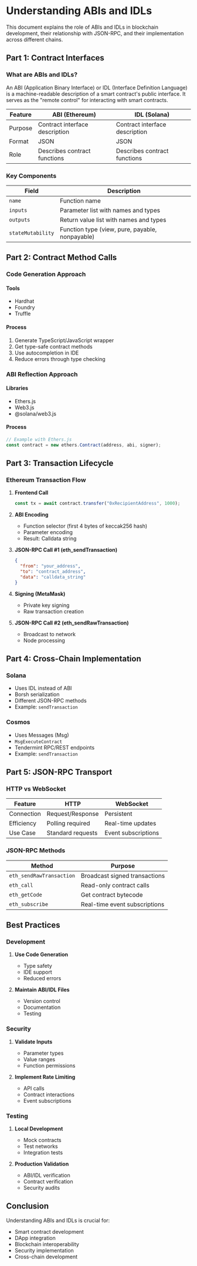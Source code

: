 # Understanding ABIs and IDLs

This document explains the role of ABIs and IDLs in blockchain development, their relationship with JSON-RPC, and their implementation across different chains.

## Part 1: Contract Interfaces

### What are ABIs and IDLs?

An ABI (Application Binary Interface) or IDL (Interface Definition Language) is a machine-readable description of a smart contract's public interface. It serves as the "remote control" for interacting with smart contracts.

| Feature | ABI (Ethereum) | IDL (Solana) |
|---------|-----------------|---------------|
| Purpose | Contract interface description | Contract interface description |
| Format | JSON | JSON |
| Role | Describes contract functions | Describes contract functions |

### Key Components

| Field | Description |
|-------|-------------|
| `name` | Function name |
| `inputs` | Parameter list with names and types |
| `outputs` | Return value list with names and types |
| `stateMutability` | Function type (view, pure, payable, nonpayable) |

## Part 2: Contract Method Calls

### Code Generation Approach

#### Tools
- Hardhat
- Foundry
- Truffle

#### Process
1. Generate TypeScript/JavaScript wrapper
2. Get type-safe contract methods
3. Use autocompletion in IDE
4. Reduce errors through type checking

### ABI Reflection Approach

#### Libraries
- Ethers.js
- Web3.js
- @solana/web3.js

#### Process
```typescript
// Example with Ethers.js
const contract = new ethers.Contract(address, abi, signer);
```

## Part 3: Transaction Lifecycle

### Ethereum Transaction Flow

1. **Frontend Call**
   ```typescript
   const tx = await contract.transfer("0xRecipientAddress", 1000);
   ```

2. **ABI Encoding**
   - Function selector (first 4 bytes of keccak256 hash)
   - Parameter encoding
   - Result: Calldata string

3. **JSON-RPC Call #1 (eth_sendTransaction)**
   ```json
   {
     "from": "your_address",
     "to": "contract_address",
     "data": "calldata_string"
   }
   ```

4. **Signing (MetaMask)**
   - Private key signing
   - Raw transaction creation

5. **JSON-RPC Call #2 (eth_sendRawTransaction)**
   - Broadcast to network
   - Node processing

## Part 4: Cross-Chain Implementation

### Solana

- Uses IDL instead of ABI
- Borsh serialization
- Different JSON-RPC methods
- Example: `sendTransaction`

### Cosmos

- Uses Messages (Msg)
- `MsgExecuteContract`
- Tendermint RPC/REST endpoints
- Example: `sendTransaction`

## Part 5: JSON-RPC Transport

### HTTP vs WebSocket

| Feature | HTTP | WebSocket |
|---------|------|-----------|
| Connection | Request/Response | Persistent |
| Efficiency | Polling required | Real-time updates |
| Use Case | Standard requests | Event subscriptions |

### JSON-RPC Methods

| Method | Purpose |
|--------|----------|
| `eth_sendRawTransaction` | Broadcast signed transactions |
| `eth_call` | Read-only contract calls |
| `eth_getCode` | Get contract bytecode |
| `eth_subscribe` | Real-time event subscriptions |

## Best Practices

### Development

1. **Use Code Generation**
   - Type safety
   - IDE support
   - Reduced errors

2. **Maintain ABI/IDL Files**
   - Version control
   - Documentation
   - Testing

### Security

1. **Validate Inputs**
   - Parameter types
   - Value ranges
   - Function permissions

2. **Implement Rate Limiting**
   - API calls
   - Contract interactions
   - Event subscriptions

### Testing

1. **Local Development**
   - Mock contracts
   - Test networks
   - Integration tests

2. **Production Validation**
   - ABI/IDL verification
   - Contract verification
   - Security audits

## Conclusion

Understanding ABIs and IDLs is crucial for:
- Smart contract development
- DApp integration
- Blockchain interoperability
- Security implementation
- Cross-chain development
